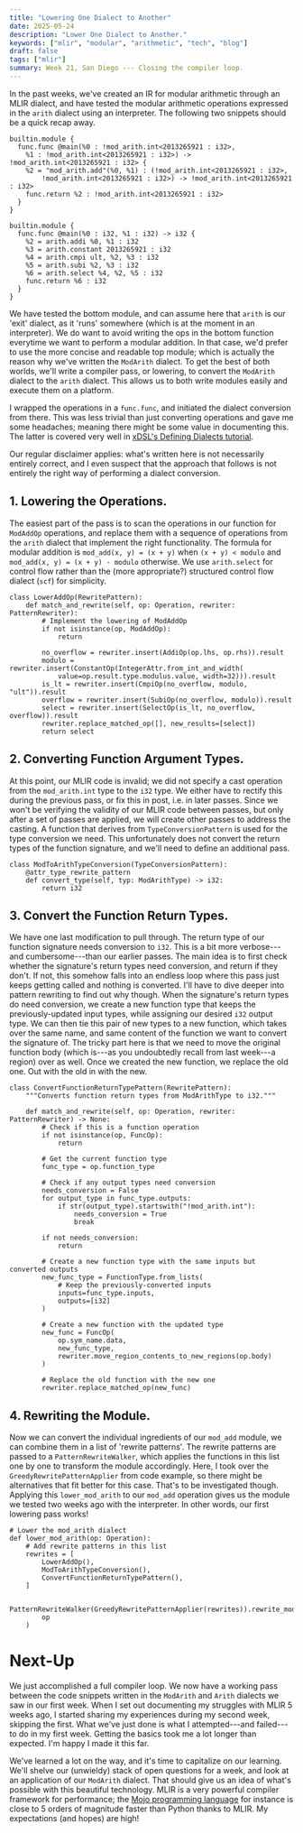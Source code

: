 ```yaml
---
title: "Lowering One Dialect to Another"
date: 2025-05-24
description: "Lower One Dialect to Another."
keywords: ["mlir", "modular", "arithmetic", "tech", "blog"]
draft: false
tags: ["mlir"]
summary: Week 21, San Diego --- Closing the compiler loop.
---
```


In the past weeks, we've created an IR for modular arithmetic through an MLIR dialect, and have tested the modular arithmetic operations expressed in the `arith` dialect using an interpreter. 
The following two snippets should be a quick recap away.
```mlir
builtin.module {
  func.func @main(%0 : !mod_arith.int<2013265921 : i32>, 
  	%1 : !mod_arith.int<2013265921 : i32>) -> !mod_arith.int<2013265921 : i32> {
    %2 = "mod_arith.add"(%0, %1) : (!mod_arith.int<2013265921 : i32>, 
    	!mod_arith.int<2013265921 : i32>) -> !mod_arith.int<2013265921 : i32>
    func.return %2 : !mod_arith.int<2013265921 : i32>
  }
}
```

```mlir
builtin.module {
  func.func @main(%0 : i32, %1 : i32) -> i32 {
    %2 = arith.addi %0, %1 : i32
    %3 = arith.constant 2013265921 : i32
    %4 = arith.cmpi ult, %2, %3 : i32
    %5 = arith.subi %2, %3 : i32
    %6 = arith.select %4, %2, %5 : i32
    func.return %6 : i32
  }
}
```
We have tested the bottom module, and can assume here that `arith` is our 'exit' dialect, as it 'runs' somewhere (which is at the moment in an interpreter).
We do want to avoid writing the ops in the bottom function everytime we want to perform a modular addition. In that case, we'd prefer to use the more concise and readable top module; which is actually the reason why we've written the `ModArith` dialect.
To get the best of both worlds, we'll write a compiler pass, or lowering, to convert the `ModArith` dialect to the `arith` dialect. This allows us to both write modules easily and execute them on a platform. 

I wrapped the operations in a `func.func`, and initiated the dialect conversion from there. This was less trivial than just converting operations and gave me some headaches; meaning there might be some value in documenting this. The latter is covered very well in [xDSL's Defining Dialects tutorial](https://xdsl.readthedocs.io/stable/marimo/defining_dialects/). 

Our regular disclaimer applies: what's written here is not necessarily entirely correct, and I even suspect that the approach that follows is not entirely the right way of performing a dialect conversion.


## 1. Lowering the Operations.
The easiest part of the pass is to scan the operations in our function for `ModAddOp` operations, and replace them with a sequence of operations from the `arith` dialect that implement the right functionality.
The formula for modular addition is `mod_add(x, y) = (x + y)` when `(x + y) < modulo` and `mod_add(x, y) = (x + y) - modulo` otherwise. We use `arith.select` for control flow rather than the (more appropriate?) structured control flow dialect (`scf`) for simplicity.

```python3
class LowerAddOp(RewritePattern):
    def match_and_rewrite(self, op: Operation, rewriter: PatternRewriter):
        # Implement the lowering of ModAddOp
        if not isinstance(op, ModAddOp):
            return

        no_overflow = rewriter.insert(AddiOp(op.lhs, op.rhs)).result
        modulo = rewriter.insert(ConstantOp(IntegerAttr.from_int_and_width(
        	value=op.result.type.modulus.value, width=32))).result
        is_lt = rewriter.insert(CmpiOp(no_overflow, modulo, "ult")).result
        overflow = rewriter.insert(SubiOp(no_overflow, modulo)).result
        select = rewriter.insert(SelectOp(is_lt, no_overflow, overflow)).result
        rewriter.replace_matched_op([], new_results=[select])
        return select
```


## 2. Converting Function Argument Types.
At this point, our MLIR code is invalid; we did not specify a cast operation from the `mod_arith.int` type to the `i32` type. 
We either have to rectify this during the previous pass, or fix this in post, i.e. in later passes. Since we won't be verifying the validity of our MLIR code between passes, but only after a set of passes are applied, we will create other passes to address the casting. 
A function that derives from `TypeConversionPattern` is used for the type conversion we need. 
This unfortunately does not convert the return types of the function signature, and we'll need to define an additional pass. 

```python3
class ModToArithTypeConversion(TypeConversionPattern):
    @attr_type_rewrite_pattern
    def convert_type(self, typ: ModArithType) -> i32:
        return i32
```

## 3. Convert the Function Return Types.
We have one last modification to pull through. The return type of our function signature needs conversion to `i32`. This is a bit more verbose---and cumbersome---than our earlier passes. 
The main idea is to first check whether the signature's return types need conversion, and return if they don't. If not, this somehow falls into an endless loop where this pass just keeps getting called and nothing is converted. I'll have to dive deeper into pattern rewriting to find out why though. 
When the signature's return types do need conversion, we create a new function type that keeps the previously-updated input types, while assigning our desired `i32` output type. 
We can then tie this pair of new types to a new function, which takes over the same name, and same content of the function we want to convert the signature of. 
The tricky part here is that we need to move the original function body (which is---as you undoubtedly recall from last week---a region) over as well. 
Once we created the new function, we replace the old one. Out with the old in with the new.

```python3
class ConvertFunctionReturnTypePattern(RewritePattern):
    """Converts function return types from ModArithType to i32."""
    
    def match_and_rewrite(self, op: Operation, rewriter: PatternRewriter) -> None:
        # Check if this is a function operation
        if not isinstance(op, FuncOp):
            return
            
        # Get the current function type
        func_type = op.function_type
        
        # Check if any output types need conversion
        needs_conversion = False
        for output_type in func_type.outputs:
            if str(output_type).startswith("!mod_arith.int"):
                needs_conversion = True
                break
                
        if not needs_conversion:
            return
        
        # Create a new function type with the same inputs but converted outputs
        new_func_type = FunctionType.from_lists(
            # Keep the previously-converted inputs
            inputs=func_type.inputs,
            outputs=[i32]
        )
        
        # Create a new function with the updated type
        new_func = FuncOp(
            op.sym_name.data,
            new_func_type,
            rewriter.move_region_contents_to_new_regions(op.body)
        )
        
        # Replace the old function with the new one
        rewriter.replace_matched_op(new_func) 
```

## 4. Rewriting the Module.
Now we can convert the individual ingredients of our `mod_add` module, we can combine them in a list of 'rewrite patterns'. 
The rewrite patterns are passed to a `PatternRewriteWalker`, which applies the functions in this list one by one to transform the module accordingly. 
Here, I took over the `GreedyRewritePatternApplier` from code example, so there might be alternatives that fit better for this case. That's to be investigated though. 
Applying this `lower_mod_arith` to our `mod_add` operation gives us the module we tested two weeks ago with the interpreter. In other words, our first lowering pass works!

```python3
# Lower the mod_arith dialect
def lower_mod_arith(op: Operation):
    # Add rewrite patterns in this list
    rewrites = [
        LowerAddOp(),
        ModToArithTypeConversion(),
        ConvertFunctionReturnTypePattern(),
    ]

    PatternRewriteWalker(GreedyRewritePatternApplier(rewrites)).rewrite_module(
        op
    )
```


# Next-Up
We just accomplished a full compiler loop. We now have a working pass between the code snippets written in the `ModArith` and `Arith` dialects we saw in our first week. 
When I set out documenting my struggles with MLIR 5 weeks ago, I started sharing my experiences during my second week, skipping the first. 
What we've just done is what I attempted---and failed---to do in my first week. 
Getting the basics took me a lot longer than expected. I'm happy I made it this far. 

We've learned a lot on the way, and it's time to capitalize on our learning. 
We'll shelve our (unwieldy) stack of open questions for a week, and look at an application of our `ModArith` dialect. 
That should give us an idea of what's possible with this beautiful technology.
MLIR is a very powerful compiler framework for performance; the [Mojo programming language](https://www.modular.com/mojo) for instance is close to 5 orders of magnitude faster than Python thanks to MLIR. My expectations (and hopes) are high!


